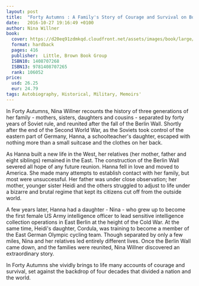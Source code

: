 ```yaml
---
layout: post
title:  "Forty Autumns : A Family's Story of Courage and Survival on Both Sides of the Berlin Wall"
date:   2016-10-27 19:16:49 +0100
author: Nina Willner
book: 
  cover: https://d20eq91zdmkqd.cloudfront.net/assets/images/book/large/9781/4087/9781408707265.jpg
  format: hardback
  pages: 416
  publisher:  Little, Brown Book Group
  ISBN10: 1408707268
  ISBN13: 9781408707265
  rank: 106052
price: 
  usd: 26.25
  eur: 24.79
tags: Autobiography, Historical, Military, Memoirs'
---
```


In Forty Autumns, Nina Willner recounts the history of three generations of her family - mothers, sisters, daughters and cousins - separated by forty years of Soviet rule, and reunited after the fall of the Berlin Wall. Shortly after the end of the Second World War, as the Soviets took control of the eastern part of Germany, Hanna, a schoolteacher's daughter, escaped with nothing more than a small suitcase and the clothes on her back. 

As Hanna built a new life in the West, her relatives (her mother, father and eight siblings) remained in the East. The construction of the Berlin Wall severed all hope of any future reunion. Hanna fell in love and moved to America. She made many attempts to establish contact with her family, but most were unsuccessful. Her father was under close observation; her mother, younger sister Heidi and the others struggled to adjust to life under a bizarre and brutal regime that kept its citizens cut off from the outside world. 

A few years later, Hanna had a daughter - Nina - who grew up to become the first female US Army intelligence officer to lead sensitive intelligence collection operations in East Berlin at the height of the Cold War. At the same time, Heidi's daughter, Cordula, was training to become a member of the East German Olympic cycling team. Though separated by only a few miles, Nina and her relatives led entirely different lives. Once the Berlin Wall came down, and the families were reunited, Nina Willner discovered an extraordinary story. 

In Forty Autumns she vividly brings to life many accounts of courage and survival, set against the backdrop of four decades that divided a nation and the world.
